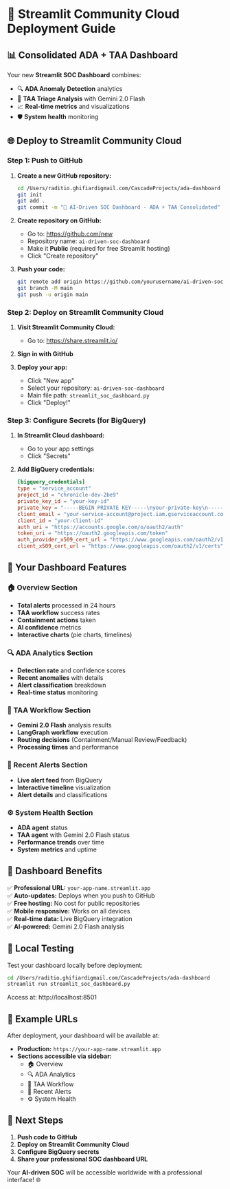 # 🚀 Streamlit Community Cloud Deployment Guide

## 📊 **Consolidated ADA + TAA Dashboard**

Your new **Streamlit SOC Dashboard** combines:
- 🔍 **ADA Anomaly Detection** analytics
- 🧠 **TAA Triage Analysis** with Gemini 2.0 Flash
- 📈 **Real-time metrics** and visualizations
- 🛡️ **System health** monitoring

## 🌐 **Deploy to Streamlit Community Cloud**

### **Step 1: Push to GitHub**

1. **Create a new GitHub repository:**
   ```bash
   cd /Users/raditio.ghifiardigmail.com/CascadeProjects/ada-dashboard
   git init
   git add .
   git commit -m "🧠 AI-Driven SOC Dashboard - ADA + TAA Consolidated"
   ```

2. **Create repository on GitHub:**
   - Go to: https://github.com/new
   - Repository name: `ai-driven-soc-dashboard`
   - Make it **Public** (required for free Streamlit hosting)
   - Click "Create repository"

3. **Push your code:**
   ```bash
   git remote add origin https://github.com/yourusername/ai-driven-soc-dashboard.git
   git branch -M main
   git push -u origin main
   ```

### **Step 2: Deploy on Streamlit Community Cloud**

1. **Visit Streamlit Community Cloud:**
   - Go to: https://share.streamlit.io/

2. **Sign in with GitHub**

3. **Deploy your app:**
   - Click "New app"
   - Select your repository: `ai-driven-soc-dashboard`
   - Main file path: `streamlit_soc_dashboard.py`
   - Click "Deploy!"

### **Step 3: Configure Secrets (for BigQuery)**

1. **In Streamlit Cloud dashboard:**
   - Go to your app settings
   - Click "Secrets"

2. **Add BigQuery credentials:**
   ```toml
   [bigquery_credentials]
   type = "service_account"
   project_id = "chronicle-dev-2be9"
   private_key_id = "your-key-id"
   private_key = "-----BEGIN PRIVATE KEY-----\nyour-private-key\n-----END PRIVATE KEY-----"
   client_email = "your-service-account@project.iam.gserviceaccount.com"
   client_id = "your-client-id"
   auth_uri = "https://accounts.google.com/o/oauth2/auth"
   token_uri = "https://oauth2.googleapis.com/token"
   auth_provider_x509_cert_url = "https://www.googleapis.com/oauth2/v1/certs"
   client_x509_cert_url = "https://www.googleapis.com/oauth2/v1/certs"
   ```

## 🎯 **Your Dashboard Features**

### **🏠 Overview Section**
- **Total alerts** processed in 24 hours
- **TAA workflow** success rates
- **Containment actions** taken
- **AI confidence** metrics
- **Interactive charts** (pie charts, timelines)

### **🔍 ADA Analytics Section**
- **Detection rate** and confidence scores
- **Recent anomalies** with details
- **Alert classification** breakdown
- **Real-time status** monitoring

### **🧠 TAA Workflow Section**
- **Gemini 2.0 Flash** analysis results
- **LangGraph workflow** execution
- **Routing decisions** (Containment/Manual Review/Feedback)
- **Processing times** and performance

### **🚨 Recent Alerts Section**
- **Live alert feed** from BigQuery
- **Interactive timeline** visualization
- **Alert details** and classifications

### **⚙️ System Health Section**
- **ADA agent** status
- **TAA agent** with Gemini 2.0 Flash status
- **Performance trends** over time
- **System metrics** and uptime

## 🌟 **Dashboard Benefits**

✅ **Professional URL:** `your-app-name.streamlit.app`  
✅ **Auto-updates:** Deploys when you push to GitHub  
✅ **Free hosting:** No cost for public repositories  
✅ **Mobile responsive:** Works on all devices  
✅ **Real-time data:** Live BigQuery integration  
✅ **AI-powered:** Gemini 2.0 Flash analysis  

## 🔧 **Local Testing**

Test your dashboard locally before deployment:

```bash
cd /Users/raditio.ghifiardigmail.com/CascadeProjects/ada-dashboard
streamlit run streamlit_soc_dashboard.py
```

Access at: http://localhost:8501

## 🎯 **Example URLs**

After deployment, your dashboard will be available at:
- **Production:** `https://your-app-name.streamlit.app`
- **Sections accessible via sidebar:**
  - 🏠 Overview
  - 🔍 ADA Analytics  
  - 🧠 TAA Workflow
  - 🚨 Recent Alerts
  - ⚙️ System Health

## 🚀 **Next Steps**

1. **Push code to GitHub**
2. **Deploy on Streamlit Community Cloud**
3. **Configure BigQuery secrets**
4. **Share your professional SOC dashboard URL**

Your **AI-driven SOC** will be accessible worldwide with a professional interface! 🌐
